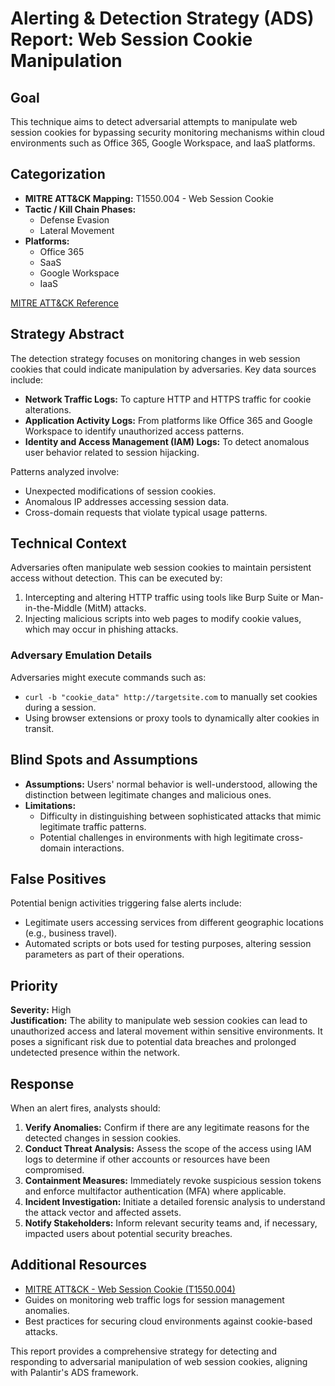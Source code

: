 # Alerting & Detection Strategy (ADS) Report: Web Session Cookie Manipulation

## Goal
This technique aims to detect adversarial attempts to manipulate web session cookies for bypassing security monitoring mechanisms within cloud environments such as Office 365, Google Workspace, and IaaS platforms.

## Categorization

- **MITRE ATT&CK Mapping:** T1550.004 - Web Session Cookie
- **Tactic / Kill Chain Phases:**
  - Defense Evasion
  - Lateral Movement
- **Platforms:** 
  - Office 365
  - SaaS
  - Google Workspace
  - IaaS

[MITRE ATT&CK Reference](https://attack.mitre.org/techniques/T1550/004)

## Strategy Abstract
The detection strategy focuses on monitoring changes in web session cookies that could indicate manipulation by adversaries. Key data sources include:

- **Network Traffic Logs:** To capture HTTP and HTTPS traffic for cookie alterations.
- **Application Activity Logs:** From platforms like Office 365 and Google Workspace to identify unauthorized access patterns.
- **Identity and Access Management (IAM) Logs:** To detect anomalous user behavior related to session hijacking.

Patterns analyzed involve:
- Unexpected modifications of session cookies.
- Anomalous IP addresses accessing session data.
- Cross-domain requests that violate typical usage patterns.

## Technical Context
Adversaries often manipulate web session cookies to maintain persistent access without detection. This can be executed by:

1. Intercepting and altering HTTP traffic using tools like Burp Suite or Man-in-the-Middle (MitM) attacks.
2. Injecting malicious scripts into web pages to modify cookie values, which may occur in phishing attacks.

### Adversary Emulation Details
Adversaries might execute commands such as:
- `curl -b "cookie_data" http://targetsite.com` to manually set cookies during a session.
- Using browser extensions or proxy tools to dynamically alter cookies in transit.

## Blind Spots and Assumptions
- **Assumptions:** Users' normal behavior is well-understood, allowing the distinction between legitimate changes and malicious ones.
- **Limitations:**
  - Difficulty in distinguishing between sophisticated attacks that mimic legitimate traffic patterns.
  - Potential challenges in environments with high legitimate cross-domain interactions.

## False Positives
Potential benign activities triggering false alerts include:
- Legitimate users accessing services from different geographic locations (e.g., business travel).
- Automated scripts or bots used for testing purposes, altering session parameters as part of their operations.

## Priority
**Severity:** High  
**Justification:** 
The ability to manipulate web session cookies can lead to unauthorized access and lateral movement within sensitive environments. It poses a significant risk due to potential data breaches and prolonged undetected presence within the network.

## Response
When an alert fires, analysts should:
1. **Verify Anomalies:** Confirm if there are any legitimate reasons for the detected changes in session cookies.
2. **Conduct Threat Analysis:** Assess the scope of the access using IAM logs to determine if other accounts or resources have been compromised.
3. **Containment Measures:** Immediately revoke suspicious session tokens and enforce multifactor authentication (MFA) where applicable.
4. **Incident Investigation:** Initiate a detailed forensic analysis to understand the attack vector and affected assets.
5. **Notify Stakeholders:** Inform relevant security teams and, if necessary, impacted users about potential security breaches.

## Additional Resources
- [MITRE ATT&CK - Web Session Cookie (T1550.004)](https://attack.mitre.org/techniques/T1550/004)
- Guides on monitoring web traffic logs for session management anomalies.
- Best practices for securing cloud environments against cookie-based attacks.

This report provides a comprehensive strategy for detecting and responding to adversarial manipulation of web session cookies, aligning with Palantir's ADS framework.